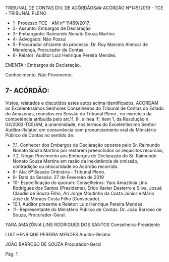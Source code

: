 TRIBUNAL DE CONTAS DIV. DE ACÓRDÃOS## ACÓRDÃO Nº145/2019 - TCE - TRIBUNAL PLENO

- 1- Processo TCE - AM nº 11489/2017.
- 2- Assunto: Embargos de Declaração
- 3- Embargante: Raimundo Nonato Souza Martins
- 4- Advogado: Não Possui
- 5- Procurador oficiante do processo: Dr. Ruy Marcelo Alencar de Mendonça, Procurador de Contas.
- 6- Relator: Auditor Luiz Henrique Pereira Mendes.

EMENTA : Embargos de Declaração.

Conhecimento. Não Provimento.

## 7- ACÓRDÃO:

Vistos, relatados e discutidos estes autos acima identificados, ACORDAM os Excelentíssimos Senhores Conselheiros do Tribunal de Contas do Estado do Amazonas, reunidos em Sessão do Tribunal Pleno , no exercício da competência atribuída pelo art.11, III,  alínea 'f', item 1, da Resolução n. 04/2002-TCE/AM, à unanimidade, nos termos do Excelentíssimo  Senhor  Auditor-Relator, em  consonância com  pronunciamento  oral  do Ministério Público de Contas no sentido de:

- 7.1. Conhecer dos  Embargos  de  Declaração  opostos  pelo Sr.  Raimundo Nonato Souza Martins por restarem preenchidos os requisitos recursais;
- 7.2. Negar  Provimento aos  Embargos  de  Declaração  do Sr.  Raimundo Nonato Souza Martins em razão da inexistência de omissão, contradição ou obscuridade no Acórdão recorrido.
- 8- Ata: 6ª Sessão Ordinária - Tribunal Pleno.
- 9- Data da Sessão: 27 de Fevereiro de 2019
- 10-  Especificação do quorum: Conselheiros: Yara Amazônia Lins Rodrigues dos Santos (Presidente),  Érico  Xavier  Desterro  e  Silva,  Josué  Cláudio  de  Souza  Filho,  Ari  Jorge Moutinho da Costa Júnior e Mário José de Moraes Costa Filho (Convocado).
- 10.1. Auditor presente e Relator: Luiz Henrique Pereira Mendes.
- 11-  Representante  do  Ministério  Público  de  Contas: Dr. João  Barroso  de  Souza, Procurador-Geral.

YARA AMAZÔNIA LINS RODRIGUES DOS SANTOS Conselheira-Presidente

LUIZ HENRIQUE PEREIRA MENDES Auditor-Relator

JOÃO BARROSO DE SOUZA Procurador-Geral

Pág. 1